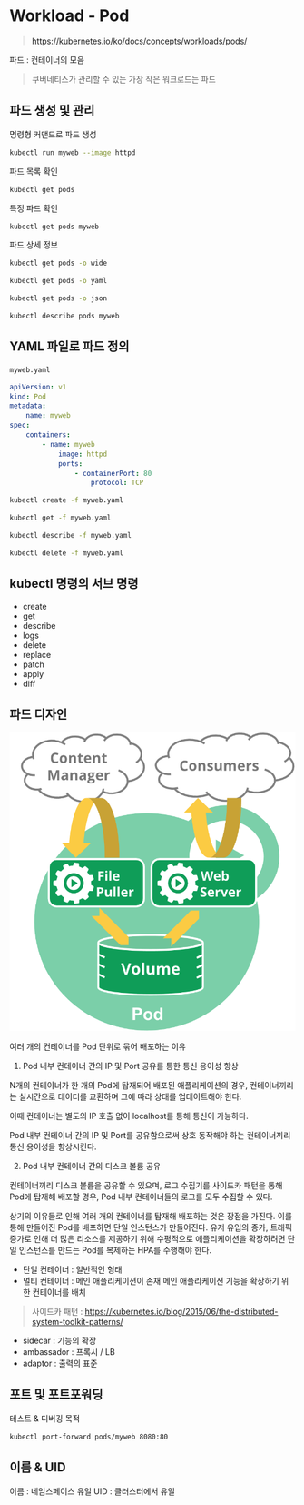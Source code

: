 # Workload - Pod

> https://kubernetes.io/ko/docs/concepts/workloads/pods/

파드 : 컨테이너의 모음
> 쿠버네티스가 관리할 수 있는 가장 작은 워크로드는 파드

## 파드 생성 및 관리

명령형 커맨드로 파드 생성

``` bash
kubectl run myweb --image httpd
```

파드 목록 확인

``` bash
kubectl get pods
```

특정 파드 확인

``` bash
kubectl get pods myweb
```

파드 상세 정보
``` bash
kubectl get pods -o wide
```

``` bash
kubectl get pods -o yaml
```

``` bash
kubectl get pods -o json
```

``` bash
kubectl describe pods myweb
```

## YAML 파일로 파드 정의

`myweb.yaml`

``` yaml
apiVersion: v1
kind: Pod
metadata:
	name: myweb
spec:
	containers:
		- name: myweb
			image: httpd
			ports:
				- containerPort: 80
					protocol: TCP
```

``` bash
kubectl create -f myweb.yaml
```

``` bash
kubectl get -f myweb.yaml
```

``` bash
kubectl describe -f myweb.yaml
```

``` bash
kubectl delete -f myweb.yaml
```

## kubectl 명령의 서브 명령

- create
- get
- describe
- logs
- delete
- replace
- patch
- apply
- diff

## 파드 디자인

![04_1](./img/04_1.png)

여러 개의 컨테이너를 Pod 단위로 묶어 배포하는 이유

1. Pod 내부 컨테이너 간의 IP 및 Port 공유를 통한 통신 용이성 향상

N개의 컨테이너가 한 개의 Pod에 탑재되어 배포된 애플리케이션의 경우, 컨테이너끼리는 실시간으로 데이터를 교환하며 그에 따라 상태를 업데이트해야 한다.

이때 컨테이너는 별도의 IP 호출 없이 localhost를 통해 통신이 가능하다.

Pod 내부 컨테이너 간의 IP 및 Port를 공유함으로써 상호 동작해야 하는 컨테이너끼리 통신 용이성을 향상시킨다.

2. Pod 내부 컨테이너 간의 디스크 볼륨 공유

컨테이너끼리 디스크 볼륨을 공유할 수 있으며, 로그 수집기를 사이드카 패턴을 통해 Pod에 탑재해 배포할 경우, Pod 내부 컨테이너들의 로그를 모두 수집할 수 있다.

상기의 이유들로 인해 여러 개의 컨테이너를 탑재해 배포하는 것은 장점을 가진다. 이를 통해 만들어진 Pod를 배포하면 단일 인스턴스가 만들어진다. 유저 유입의 증가, 트래픽 증가로 인해 더 많은 리소스를 제공하기 위해 수평적으로 애플리케이션을 확장하려면 단일 인스턴스를 만드는 Pod를 복제하는 HPA를 수행해야 한다.


- 단일 컨테이너 : 일반적인 형태
- 멀티 컨테이너 : 메인 애플리케이션이 존재
	메인 애플리케이션 기능을 확장하기 위한 컨테이너를 배치

> 사이드카 패턴 : https://kubernetes.io/blog/2015/06/the-distributed-system-toolkit-patterns/

- sidecar : 기능의 확장
- ambassador : 프록시 / LB
- adaptor : 출력의 표준

## 포트 및 포트포워딩

테스트 & 디버깅 목적

``` bash
kubectl port-forward pods/myweb 8080:80
```

## 이름 & UID
이름 : 네임스페이스 유일
UID : 클러스터에서 유일